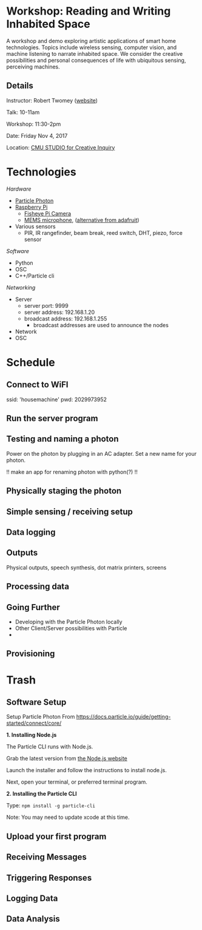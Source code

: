 Workshop: Reading and Writing Inhabited Space 
========

A workshop and demo exploring artistic applications of smart home technologies. Topics include wireless sensing, computer vision, and machine listening to narrate inhabited space. We consider the creative possibilities and personal consequences of life with ubiquitous sensing, perceiving machines. 

## Details

Instructor: Robert Twomey ([website](http://roberttwomey.com))

Talk:	10-11am

Workshop: 11:30-2pm

Date: Friday Nov 4, 2017

Location: [CMU STUDIO for Creative Inquiry](http://studioforcreativeinquiry.org/)


Technologies
========

*Hardware*

* [Particle Photon](https://store.particle.io/#photon)
* [Raspberry Pi](https://www.raspberrypi.org/products/raspberry-pi-3-model-b/)
  * [Fisheye Pi Camera](https://www.amazon.com/gp/product/B013JWEGJQ/)
  * [MEMS microphone](https://github.com/roberttwomey/ics43432-pi), ([alternative from adafruit](https://www.adafruit.com/product/3421))
* Various sensors
  * PIR, IR rangefinder, beam break, reed switch, DHT, piezo, force sensor

*Software*

* Python
* OSC
* C++/Particle cli

*Networking*

* Server
  * server port: 9999
  * server address: 192.168.1.20
  * broadcast address: 192.168.1.255
    * broadcast addresses are used to announce the nodes
* Network
* OSC


Schedule
========

## Connect to WiFI

ssid: 'housemachine'
pwd: 2029973952

## Run the server program

## Testing and naming a photon

Power on the photon by plugging in an AC adapter. Set a new name for your photon.

!! make an app for renaming photon with python(?) !!

## Physically staging the photon

## Simple sensing / receiving setup



## Data logging

## Outputs

Physical outputs, speech synthesis, dot matrix printers, screens

## Processing data


## Going Further

* Developing with the Particle Photon locally
* Other Client/Server possibilities with Particle
* 

## Provisioning


Trash
=====

## Software Setup
Setup Particle Photon
From https://docs.particle.io/guide/getting-started/connect/core/

**1. Installing Node.js**

The Particle CLI runs with Node.js. 

Grab the latest version from [the Node.js website](https://nodejs.org/en/download/)

Launch the installer and follow the instructions to install node.js.

Next, open your terminal, or preferred terminal program.

**2. Installing the Particle CLI**

Type: `npm install -g particle-cli`

Note: You may need to update xcode at this time.


## Upload your first program

## Receiving Messages

## Triggering Responses

## Logging Data

## Data Analysis
